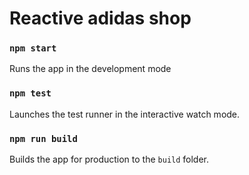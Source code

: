 # Reactive adidas shop

### `npm start`
Runs the app in the development mode

### `npm test`
Launches the test runner in the interactive watch mode.<br>

### `npm run build`
Builds the app for production to the `build` folder.<br>
